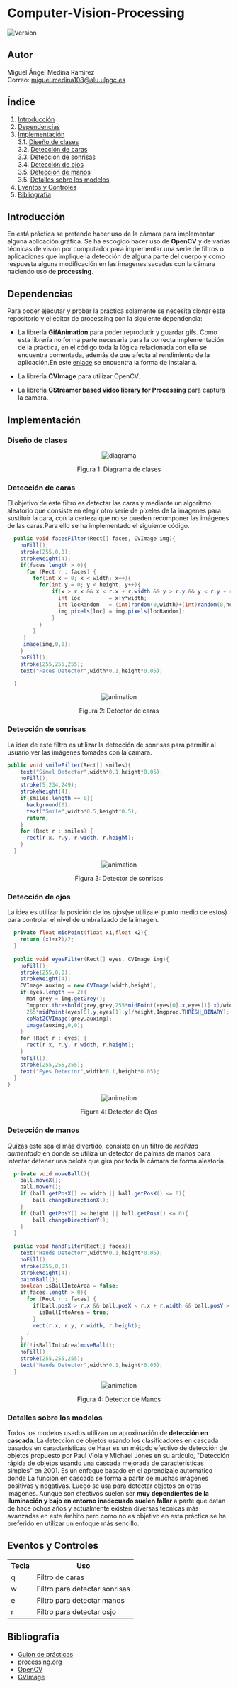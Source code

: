 # Computer-Vision-Processing
![Version](https://img.shields.io/badge/version-1.0-brightgreen.svg?style=flat-square)

## Autor
Miguel Ángel Medina Ramírez <br>
Correo: miguel.medina108@alu.ulpgc.es

## Índice
1. [Introducción](#introducción)
3. [Dependencias](#dependencias)
3. [Implementación](#implementación)<br>
 3.1. [Diseño de clases](#diseño-de-clases)<br>
 3.2. [Detección de caras](#detección-de-sonrisas)<br>
 3.3. [Detección de sonrisas](#detección-de-sonrisas)<br>
 3.4. [Detección de ojos](#detección-de-ojos)<br>
 3.5. [Detección de manos](#detección-de-manos)<br>
 3.5. [Detalles sobre los modelos](#detalles-sobre-los-modelos)<br>
4. [Eventos y Controles](#eventos-y-controles)
5. [Bibliografía](#bibliografía)

## Introducción
En está práctica se pretende hacer uso de la cámara para implementar alguna aplicación gráfica. Se ha escogido hacer uso de **OpenCV** y de varias técnicas de visión por computador para implementar una serie de filtros o aplicaciones que implique la detección de alguna parte del cuerpo y como respuesta alguna modificación en las imagenes sacadas con la cámara haciendo uso de **processing**.
 
## Dependencias
Para poder ejecutar y probar la práctica solamente se necesita clonar este repositorio y el editor de processing con la siguiente dependencia:
- La librería **GifAnimation** para poder reproducir y guardar gifs. Como esta librería no forma parte necesaria para la correcta implementación de la práctica, en el código toda la lógica relacionada con ella se encuentra comentada, además de que afecta al rendimiento de la aplicación.En este [enlace](https://github.com/extrapixel/gif-animation) se encuentra la forma de instalarla.
 
- La librería **CVImage** para utilizar OpenCV.
 
- La librería **GStreamer based video library for Processing** para captura la cámara.


## Implementación

### Diseño de clases
<p align="center"> 
   <img src="data/diagrama.png" alt="diagrama"></img>
   <p align="center">Figura 1: Diagrama de clases</p>
</p>

### Detección de caras

El objetivo de este filtro es detectar las caras y mediante un algoritmo aleatorio que consiste en elegir otro serie de píxeles de la imagenes para sustituir la cara, con la certeza que no se pueden recomponer las imágenes de las caras.Para ello se ha implementado el siguiente código.

```java
  public void facesFilter(Rect[] faces, CVImage img){
    noFill();
    stroke(255,0,0);
    strokeWeight(4);
    if(faces.length > 0){
      for (Rect r : faces) {
        for(int x = 0; x < width; x++){
          for(int y = 0; y < height; y++){
              if(x > r.x && x < r.x + r.width && y > r.y && y < r.y + r.height){
                int loc         = x+y*width;
                int locRandom   = (int)random(0,width)+(int)random(0,height)*width;
                img.pixels[loc] = img.pixels[locRandom];
              }
          }
        }
     }
     image(img,0,0);
    }
    noFill();
    stroke(255,255,255);
    text("Faces Detector",width*0.1,height*0.05);

  }
```

<p align="center"> 
   <img src="data/face_gif.gif" alt="animation"></img>
   <p align="center">Figura 2: Detector de caras</p>
</p>

### Detección de sonrisas

La idea de este filtro es utilizar la detección de sonrisas para permitir al usuario ver las imágenes tomadas con la camara.

```java
public void smileFilter(Rect[] smiles){
    text("Simel Detector",width*0.1,height*0.05);
    noFill();
    stroke(5,234,249);
    strokeWeight(4);
    if(smiles.length == 0){
      background(0);
      text("Smile",width*0.5,height*0.5);
      return;
    }
    for (Rect r : smiles) {
      rect(r.x, r.y, r.width, r.height);
    }
  }
```

<p align="center"> 
   <img src="data/smile_gif.gif" alt="animation"></img>
   <p align="center">Figura 3: Detector de sonrisas</p>
</p>

### Detección de ojos

La idea es utilizar la posición de los ojos(se utiliza el punto medio de estos) para controlar el nivel de umbralizado de la imagen.

```java
  private float midPoint(float x1,float x2){
    return (x1+x2)/2;
  }
  
  public void eyesFilter(Rect[] eyes, CVImage img){
    noFill();
    stroke(255,0,0);
    strokeWeight(4);
    CVImage auximg = new CVImage(width,height);
    if(eyes.length == 2){
      Mat grey = img.getGrey();
      Imgproc.threshold(grey,grey,255*midPoint(eyes[0].x,eyes[1].x)/width,
      255*midPoint(eyes[0].y,eyes[1].y)/height,Imgproc.THRESH_BINARY);
      cpMat2CVImage(grey,auximg);
      image(auximg,0,0);
    } 
    for (Rect r : eyes) {
      rect(r.x, r.y, r.width, r.height);
    }
    noFill();
    stroke(255,255,255);
    text("Eyes Detector",width*0.1,height*0.05);
  }
}
```

<p align="center"> 
   <img src="data/eyes_gif.gif" alt="animation"></img>
   <p align="center">Figura 4: Detector de Ojos</p>
</p>

### Detección de manos

Quizás este sea el más divertido, consiste en un filtro de *realidad aumentada* en donde se utiliza un detector de palmas de manos para intentar detener una pelota que gira por toda la cámara de forma aleatoria.

```java
  private void moveBall(){
    ball.moveX();
    ball.moveY();
    if (ball.getPosX() >= width || ball.getPosX() <= 0){
        ball.changeDirectionX();
    }
    if (ball.getPosY() >= height || ball.getPosY() <= 0){
        ball.changeDirectionY();
    }
  }
  
  public void handFilter(Rect[] faces){
    text("Hands Detector",width*0.1,height*0.05);
    noFill();
    stroke(255,0,0);
    strokeWeight(4);
    paintBall();
    boolean isBallIntoArea = false;
    if(faces.length > 0){
      for (Rect r : faces) {
        if(ball.posX > r.x && ball.posX < r.x + r.width && ball.posY > r.y && ball.posY < r.y + r.height){
          isBallIntoArea = true;
        }
        rect(r.x, r.y, r.width, r.height);
      }
    }
    if(!isBallIntoArea)moveBall();
    noFill();
    stroke(255,255,255);
    text("Hands Detector",width*0.1,height*0.05);
  }
```

<p align="center"> 
   <img src="data/hands_gif.gif" alt="animation"></img>
   <p align="center">Figura 4: Detector de Manos</p>
</p>

### Detalles sobre los modelos

Todos los modelos usados utilizan un aproximación de **detección en cascada**. La detección de objetos usando los clasificadores en cascada basados ​​en características de Haar es un método efectivo de detección de objetos propuesto por Paul Viola y Michael Jones en su artículo, "Detección rápida de objetos usando una cascada mejorada de características simples" en 2001. Es un enfoque basado en el aprendizaje automático donde La función en cascada se forma a partir de muchas imágenes positivas y negativas. Luego se usa para detectar objetos en otras imágenes. Aunque son efectivos suelen ser **muy dependientes de la iluminación y bajo en entorno inadecuado suelen fallar** a parte que datan de hace ochos años y actualmente existen diversas técnicas más avanzadas en este ámbito pero como no es objetivo en esta práctica se ha preferido en utilizar un enfoque más sencillo.

## Eventos y Controles

<table style="width:100%">
  <tr>
    <th>Tecla</th>
    <th>Uso</th>
  </tr>
  <tr>
    <td>q</td>
    <td>Filtro de caras</td>
  </tr>
  <tr>
    <td>w</td>
    <td>Filtro para detectar sonrisas</td>
  </tr>
  <tr>
    <td>e</td>
    <td>Filtro para detectar manos</td>
  </tr>
  <tr>
    <td>r</td>
    <td>Filtro para detectar osjo</td>
  </tr>
</table>


## Bibliografía

* [Guion de prácticas](https://cv-aep.ulpgc.es/cv/ulpgctp20/pluginfile.php/126724/mod_resource/content/22/CIU_Pr_cticas.pdf)
* [processing.org](https://processing.org/)
* [OpenCV](https://docs.opencv.org/master/db/d28/tutorial_cascade_classifier.html)
* [CVImage](http://www.magicandlove.com/blog/2018/03/13/cvimage-and-pixelflow-in-processing/)
